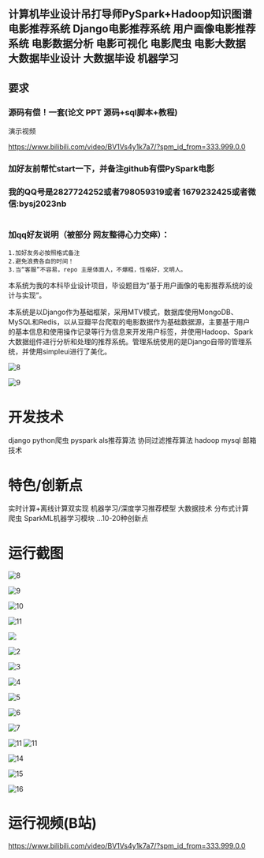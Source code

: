 ## 计算机毕业设计吊打导师PySpark+Hadoop知识图谱电影推荐系统 Django电影推荐系统 用户画像电影推荐系统 电影数据分析 电影可视化 电影爬虫 电影大数据 大数据毕业设计 大数据毕设 机器学习 

## 要求
### 源码有偿！一套(论文 PPT 源码+sql脚本+教程)

演示视频

https://www.bilibili.com/video/BV1Vs4y1k7a7/?spm_id_from=333.999.0.0

### 
### 加好友前帮忙start一下，并备注github有偿PySpark电影
### 我的QQ号是2827724252或者798059319或者 1679232425或者微信:bysj2023nb

# 

### 加qq好友说明（被部分 网友整得心力交瘁）：
    1.加好友务必按照格式备注
    2.避免浪费各自的时间！
    3.当“客服”不容易，repo 主是体面人，不爆粗，性格好，文明人。

本系统为我的本科毕业设计项目，毕设题目为“基于用户画像的电影推荐系统的设计与实现”。

本系统是以Django作为基础框架，采用MTV模式，数据库使用MongoDB、MySQL和Redis，以从豆瓣平台爬取的电影数据作为基础数据源，主要基于用户的基本信息和使用操作记录等行为信息来开发用户标签，并使用Hadoop、Spark大数据组件进行分析和处理的推荐系统。管理系统使用的是Django自带的管理系统，并使用simpleui进行了美化。

![8](jiagou.png)

![9](mokuai.png)

# 开发技术
django
python爬虫
pyspark
als推荐算法
协同过滤推荐算法
hadoop
mysql
邮箱技术


# 特色/创新点
实时计算+离线计算双实现
机器学习/深度学习推荐模型
大数据技术
分布式计算
爬虫
SparkML机器学习模块
...10-20种创新点




# 运行截图


![8](8.png)

![9](9.png)

![10](10.png)

![11](11.png)


![](1.png)

![2](2.png)

![3](3.png)

![4](4.png)

![5](5.png)

![6](6.png)



![7](7.png)


![11](12.png)
![11](13.png)



![14](14.png)

![15](15.png)

![16](16.png)

# 运行视频(B站)

https://www.bilibili.com/video/BV1Vs4y1k7a7/?spm_id_from=333.999.0.0


